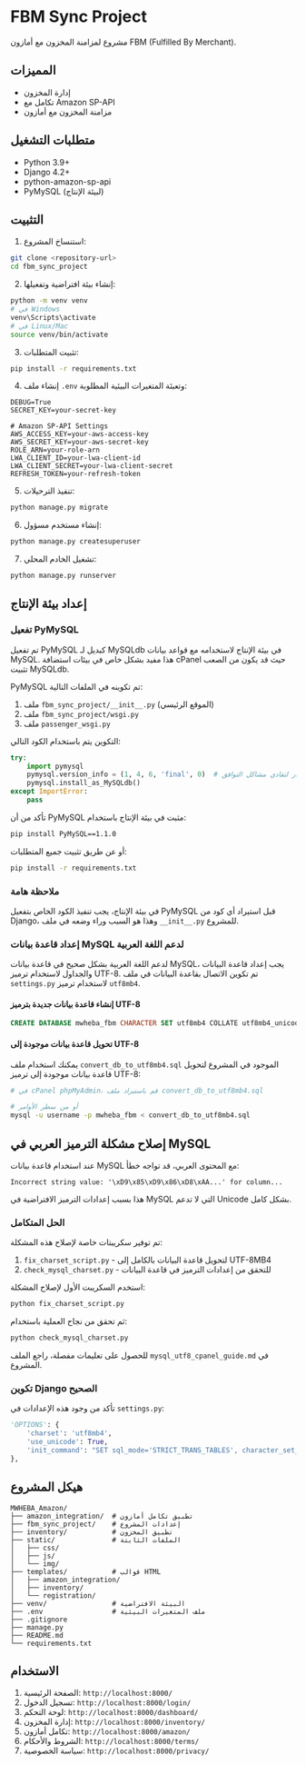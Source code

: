 # FBM Sync Project

مشروع لمزامنة المخزون مع أمازون FBM (Fulfilled By Merchant).

## المميزات

- إدارة المخزون
- تكامل مع Amazon SP-API
- مزامنة المخزون مع أمازون

## متطلبات التشغيل

- Python 3.9+
- Django 4.2+
- python-amazon-sp-api
- PyMySQL (لبيئة الإنتاج)

## التثبيت

1. استنساخ المشروع:
```bash
git clone <repository-url>
cd fbm_sync_project
```

2. إنشاء بيئة افتراضية وتفعيلها:
```bash
python -m venv venv
# في Windows
venv\Scripts\activate
# في Linux/Mac
source venv/bin/activate
```

3. تثبيت المتطلبات:
```bash
pip install -r requirements.txt
```

4. إنشاء ملف `.env` وتعبئة المتغيرات البيئية المطلوبة:
```
DEBUG=True
SECRET_KEY=your-secret-key

# Amazon SP-API Settings
AWS_ACCESS_KEY=your-aws-access-key
AWS_SECRET_KEY=your-aws-secret-key
ROLE_ARN=your-role-arn
LWA_CLIENT_ID=your-lwa-client-id
LWA_CLIENT_SECRET=your-lwa-client-secret
REFRESH_TOKEN=your-refresh-token
```

5. تنفيذ الترحيلات:
```bash
python manage.py migrate
```

6. إنشاء مستخدم مسؤول:
```bash
python manage.py createsuperuser
```

7. تشغيل الخادم المحلي:
```bash
python manage.py runserver
```

## إعداد بيئة الإنتاج

### تفعيل PyMySQL

تم تفعيل PyMySQL كبديل لـ MySQLdb في بيئة الإنتاج لاستخدامه مع قواعد بيانات MySQL. هذا مفيد بشكل خاص في بيئات استضافة cPanel حيث قد يكون من الصعب تثبيت MySQLdb.

PyMySQL تم تكوينه في الملفات التالية:
1. ملف `fbm_sync_project/__init__.py` (الموقع الرئيسي)
2. ملف `fbm_sync_project/wsgi.py`
3. ملف `passenger_wsgi.py`

التكوين يتم باستخدام الكود التالي:
```python
try:
    import pymysql
    pymysql.version_info = (1, 4, 6, 'final', 0)  # تغيير رقم الإصدار لتفادي مشاكل التوافق
    pymysql.install_as_MySQLdb()
except ImportError:
    pass
```

تأكد من أن PyMySQL مثبت في بيئة الإنتاج باستخدام:
```bash
pip install PyMySQL==1.1.0
```
أو عن طريق تثبيت جميع المتطلبات:
```bash
pip install -r requirements.txt
```

### ملاحظة هامة
في بيئة الإنتاج، يجب تنفيذ الكود الخاص بتفعيل PyMySQL قبل استيراد أي كود من Django، وهذا هو السبب وراء وضعه في ملف `__init__.py` للمشروع.

### إعداد قاعدة بيانات MySQL لدعم اللغة العربية

لدعم اللغة العربية بشكل صحيح في قاعدة بيانات MySQL، يجب إعداد قاعدة البيانات والجداول لاستخدام ترميز UTF-8. تم تكوين الاتصال بقاعدة البيانات في ملف `settings.py` لاستخدام ترميز `utf8mb4`.

#### إنشاء قاعدة بيانات جديدة بترميز UTF-8
```sql
CREATE DATABASE mwheba_fbm CHARACTER SET utf8mb4 COLLATE utf8mb4_unicode_ci;
```

#### تحويل قاعدة بيانات موجودة إلى UTF-8
يمكنك استخدام ملف `convert_db_to_utf8mb4.sql` الموجود في المشروع لتحويل قاعدة بيانات موجودة إلى ترميز UTF-8:
```bash
# في cPanel phpMyAdmin، قم باستيراد ملف convert_db_to_utf8mb4.sql

# أو من سطر الأوامر
mysql -u username -p mwheba_fbm < convert_db_to_utf8mb4.sql
```

## إصلاح مشكلة الترميز العربي في MySQL

عند استخدام قاعدة بيانات MySQL مع المحتوى العربي، قد تواجه خطأ:
```
Incorrect string value: '\xD9\x85\xD9\x86\xD8\xAA...' for column...
```

هذا بسبب إعدادات الترميز الافتراضية في MySQL التي لا تدعم Unicode بشكل كامل. 

### الحل المتكامل

تم توفير سكريبتات خاصة لإصلاح هذه المشكلة:

1. `fix_charset_script.py` - لتحويل قاعدة البيانات بالكامل إلى UTF-8MB4
2. `check_mysql_charset.py` - للتحقق من إعدادات الترميز في قاعدة البيانات

استخدم السكريبت الأول لإصلاح المشكلة:

```bash
python fix_charset_script.py
```

ثم تحقق من نجاح العملية باستخدام:

```bash
python check_mysql_charset.py
```

للحصول على تعليمات مفصلة، راجع الملف `mysql_utf8_cpanel_guide.md` في المشروع.

### تكوين Django الصحيح

تأكد من وجود هذه الإعدادات في `settings.py`:

```python
'OPTIONS': {
    'charset': 'utf8mb4',
    'use_unicode': True,
    'init_command': "SET sql_mode='STRICT_TRANS_TABLES', character_set_connection=utf8mb4, collation_connection=utf8mb4_unicode_ci",
},
```

## هيكل المشروع

```
MWHEBA_Amazon/
├── amazon_integration/  # تطبيق تكامل أمازون
├── fbm_sync_project/    # إعدادات المشروع
├── inventory/           # تطبيق المخزون
├── static/              # الملفات الثابتة
│   ├── css/
│   ├── js/
│   └── img/
├── templates/           # قوالب HTML
│   ├── amazon_integration/
│   ├── inventory/
│   └── registration/
├── venv/                # البيئة الافتراضية
├── .env                 # ملف المتغيرات البيئية
├── .gitignore
├── manage.py
├── README.md
└── requirements.txt
```

## الاستخدام

1. الصفحة الرئيسية: `http://localhost:8000/`
2. تسجيل الدخول: `http://localhost:8000/login/`
3. لوحة التحكم: `http://localhost:8000/dashboard/`
4. إدارة المخزون: `http://localhost:8000/inventory/`
5. تكامل أمازون: `http://localhost:8000/amazon/`
6. الشروط والأحكام: `http://localhost:8000/terms/`
7. سياسة الخصوصية: `http://localhost:8000/privacy/` 